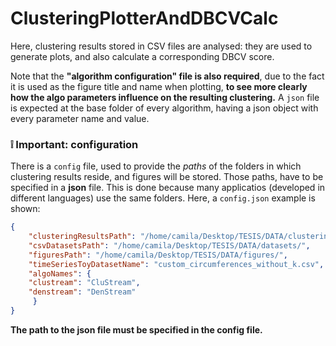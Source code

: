 # ClusteringPlotterAndDBCVCalc
Here, clustering results stored in CSV files are analysed: they are used to generate plots, and also calculate a corresponding DBCV score.

Note that the **"algorithm configuration" file is also required**, due to the fact it is used as the figure title and name when plotting, **to see more clearly how the algo parameters influence on the resulting clustering.** A `json` file is expected at the base folder of every algorithm, having a json object with every parameter name and value.
 
### :grey_exclamation: Important: configuration 
There is a `config` file, used to provide the _paths_ of the folders in which clustering results reside, and figures will be stored. Those paths, have to be specified in a **json** file. This is done because many applicatios (developed in different languages) use the same folders. Here, a `config.json` example is shown:

```json
{
    "clusteringResultsPath": "/home/camila/Desktop/TESIS/DATA/clustering_results/",
    "csvDatasetsPath": "/home/camila/Desktop/TESIS/DATA/datasets/",
    "figuresPath": "/home/camila/Desktop/TESIS/DATA/figures/",
    "timeSeriesToyDatasetName": "custom_circumferences_without_k.csv",
    "algoNames": {
	"clustream": "CluStream",
	"denstream": "DenStream"
     }
}
```


**The path to the json file must be specified in the config file.**
